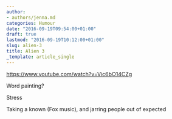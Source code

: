```yaml
---
author:
- authors/jenna.md
categories: Humour
date: "2016-09-19T09:54:00+01:00"
draft: true
lastmod: "2016-09-19T10:12:00+01:00"
slug: alien-3
title: Alien 3
_template: article_single
---
```


https://www.youtube.com/watch?v=Vic6bO14CZg

Word painting?

Stress

Taking a known (Fox music), and jarring people out of expected
